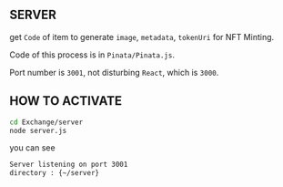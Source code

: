 ## SERVER
get `Code` of item to generate `image`, `metadata`, `tokenUri` for NFT Minting.

Code of this process is in `Pinata/Pinata.js`.

Port number is `3001`, not disturbing `React`, which is `3000`.

## HOW TO ACTIVATE

```bash
cd Exchange/server
node server.js
```

you can see 
```bash
Server listening on port 3001
directory : {~/server}
```

